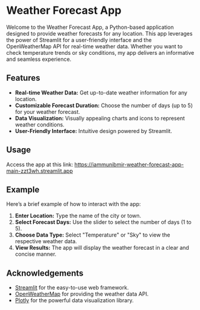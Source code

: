 # Weather Forecast App

Welcome to the Weather Forecast App, a Python-based application designed to provide weather forecasts for any location. This app leverages the power of Streamlit for a user-friendly interface and the OpenWeatherMap API for real-time weather data. Whether you want to check temperature trends or sky conditions, my app delivers an informative and seamless experience.

## Features

- **Real-time Weather Data:** Get up-to-date weather information for any location.
- **Customizable Forecast Duration:** Choose the number of days (up to 5) for your weather forecast.
- **Data Visualization:** Visually appealing charts and icons to represent weather conditions.
- **User-Friendly Interface:** Intuitive design powered by Streamlit.


## Usage

Access the app at this link: https://iammunibmir-weather-forecast-app-main-zzt3wh.streamlit.app


## Example

Here’s a brief example of how to interact with the app:

1. **Enter Location:** Type the name of the city or town.
2. **Select Forecast Days:** Use the slider to select the number of days (1 to 5).
3. **Choose Data Type:** Select "Temperature" or "Sky" to view the respective weather data.
4. **View Results:** The app will display the weather forecast in a clear and concise manner.


## Acknowledgements

- [Streamlit](https://www.streamlit.io/) for the easy-to-use web framework.
- [OpenWeatherMap](https://openweathermap.org/) for providing the weather data API.
- [Plotly](https://plotly.com/) for the powerful data visualization library.
